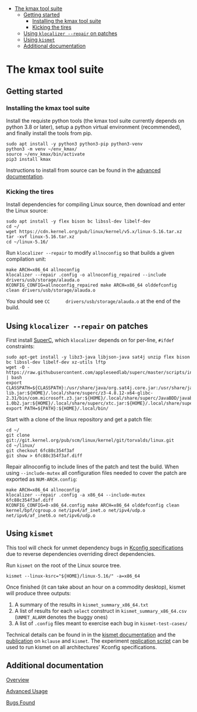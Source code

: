 <!-- START doctoc generated TOC please keep comment here to allow auto update -->
<!-- DON'T EDIT THIS SECTION, INSTEAD RE-RUN doctoc TO UPDATE -->

- [The kmax tool suite](#the-kmax-tool-suite)
  - [Getting started](#getting-started)
    - [Installing the kmax tool suite](#installing-the-kmax-tool-suite)
    - [Kicking the tires](#kicking-the-tires)
  - [Using `klocalizer --repair` on patches](#using-klocalizer---repair-on-patches)
  - [Using `kismet`](#using-kismet)
  - [Additional documentation](#additional-documentation)

<!-- END doctoc generated TOC please keep comment here to allow auto update -->


# The kmax tool suite

## Getting started

### Installing the kmax tool suite

Install the requiste python tools (the kmax tool suite currently depends on python 3.8 or later), setup a python virtual environment (recommended), and finally install the tools from pip.

    sudo apt install -y python3 python3-pip python3-venv
    python3 -m venv ~/env_kmax/
    source ~/env_kmax/bin/activate
    pip3 install kmax

Instructions to install from source can be found in the [advanced documentation](https://github.com/paulgazz/kmax/blob/master/docs/advanced.md).


### Kicking the tires

Install dependencies for compiling Linux source, then download and enter the Linux source:

    sudo apt install -y flex bison bc libssl-dev libelf-dev
    cd ~/
    wget https://cdn.kernel.org/pub/linux/kernel/v5.x/linux-5.16.tar.xz
    tar -xvf linux-5.16.tar.xz
    cd ~/linux-5.16/

Run `klocalizer --repair` to modify `allnoconfig` so that builds a given compilation unit:

    make ARCH=x86_64 allnoconfig
    klocalizer --repair .config -o allnoconfig_repaired --include drivers/usb/storage/alauda.o
    KCONFIG_CONFIG=allnoconfig_repaired make ARCH=x86_64 olddefconfig clean drivers/usb/storage/alauda.o
    
You should see `CC      drivers/usb/storage/alauda.o` at the end of the build.


## Using `klocalizer --repair` on patches

First install [SuperC](https://github.com/appleseedlab/superc), which `klocalizer` depends on for per-line, `#ifdef` constraints:

    sudo apt-get install -y libz3-java libjson-java sat4j unzip flex bison bc libssl-dev libelf-dev xz-utils lftp
    wget -O - https://raw.githubusercontent.com/appleseedlab/superc/master/scripts/install.sh | bash
    export CLASSPATH=${CLASSPATH}:/usr/share/java/org.sat4j.core.jar:/usr/share/java/json-lib.jar:${HOME}/.local/share/superc/z3-4.8.12-x64-glibc-2.31/bin/com.microsoft.z3.jar:${HOME}/.local/share/superc/JavaBDD/javabdd-1.0b2.jar:${HOME}/.local/share/superc/xtc.jar:${HOME}/.local/share/superc/superc.jar
    export PATH=${PATH}:${HOME}/.local/bin/

Start with a clone of the linux repository and get a patch file:

    cd ~/
    git clone git://git.kernel.org/pub/scm/linux/kernel/git/torvalds/linux.git
    cd ~/linux/
    git checkout 6fc88c354f3af
    git show > 6fc88c354f3af.diff
    
Repair allnoconfig to include lines of the patch and test the build.  When using `--include-mutex` all configuration files needed to cover the patch are exported as `NUM-ARCH.config`:

    make ARCH=x86_64 allnoconfig
    klocalizer --repair .config -a x86_64 --include-mutex 6fc88c354f3af.diff
    KCONFIG_CONFIG=0-x86_64.config make ARCH=x86_64 olddefconfig clean kernel/bpf/cgroup.o net/ipv4/af_inet.o net/ipv4/udp.o net/ipv6/af_inet6.o net/ipv6/udp.o
    

## Using `kismet`

This tool will check for unmet dependency bugs in [Kconfig specifications](https://www.kernel.org/doc/html/latest/kbuild/kconfig-language.html#menu-attributes) due to reverse dependencies overriding direct dependencies.

Run `kismet` on the root of the Linux source tree.

    kismet --linux-ksrc="${HOME}/linux-5.16/" -a=x86_64

Once finished (it can take about an hour on a commodity desktop), kismet will produce three outputs:

  1. A summary of the results in `kismet_summary_x86_64.txt`
  2. A list of results for each `select` construct in `kismet_summary_x86_64.csv` (`UNMET_ALARM` denotes the buggy ones)
  3. A list of `.config` files meant to exercise each bug in `kismet-test-cases/`

Technical details can be found in in the [kismet documentation](https://github.com/paulgazz/kmax/blob/master/docs/advanced.md#kismet) and the [publication](https://paulgazzillo.com/papers/esecfse21.pdf) on `kclause` and `kismet`.  The experiment [replication script](https://github.com/paulgazz/kmax/blob/master/scripts/kismet_evaluation/kismet_experiments_replication.sh) can be used to run kismet on all architectures' Kconfig specifications.


## Additional documentation

[Overview](https://github.com/paulgazz/kmax/blob/master/docs/overview.md)

[Advanced Usage](https://github.com/paulgazz/kmax/blob/master/docs/advanced.md)

[Bugs Found](https://github.com/paulgazz/kmax/blob/master/docs/bugs_found.md)
